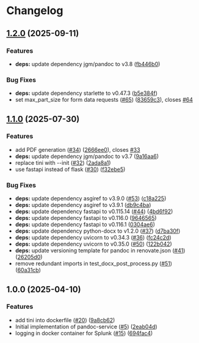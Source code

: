 # Changelog

## [1.2.0](https://github.com/SchweizerischeBundesbahnen/pandoc-service/compare/v1.1.0...v1.2.0) (2025-09-11)


### Features

* **deps:** update dependency jgm/pandoc to v3.8 ([fb446b0](https://github.com/SchweizerischeBundesbahnen/pandoc-service/commit/fb446b0272dd4e70162506f10fa338504782e1af))


### Bug Fixes

* **deps:** update dependency starlette to v0.47.3 ([b5e384f](https://github.com/SchweizerischeBundesbahnen/pandoc-service/commit/b5e384f7649e9549a662d78d26ed34732a4efd82))
* set max_part_size for form data requests ([#65](https://github.com/SchweizerischeBundesbahnen/pandoc-service/issues/65)) ([83659c3](https://github.com/SchweizerischeBundesbahnen/pandoc-service/commit/83659c3363ce8172d3ef4ce30ca47290d8b38fd4)), closes [#64](https://github.com/SchweizerischeBundesbahnen/pandoc-service/issues/64)

## [1.1.0](https://github.com/SchweizerischeBundesbahnen/pandoc-service/compare/v1.0.0...v1.1.0) (2025-07-30)


### Features

* add PDF generation ([#34](https://github.com/SchweizerischeBundesbahnen/pandoc-service/issues/34)) ([2666ee0](https://github.com/SchweizerischeBundesbahnen/pandoc-service/commit/2666ee0d8d5589fd169923fa4d0d1db8bac4d5f4)), closes [#33](https://github.com/SchweizerischeBundesbahnen/pandoc-service/issues/33)
* **deps:** update dependency jgm/pandoc to v3.7 ([9a16aa6](https://github.com/SchweizerischeBundesbahnen/pandoc-service/commit/9a16aa6005b900281620c8c730848254ab955c8d))
* replace tini with --init ([#32](https://github.com/SchweizerischeBundesbahnen/pandoc-service/issues/32)) ([2ada8a1](https://github.com/SchweizerischeBundesbahnen/pandoc-service/commit/2ada8a1ef65f7ee83034ff9217b60ffa3b77cb23))
* use fastapi instead of flask ([#30](https://github.com/SchweizerischeBundesbahnen/pandoc-service/issues/30)) ([f32ebe5](https://github.com/SchweizerischeBundesbahnen/pandoc-service/commit/f32ebe5400d967dc90b9ea328ca5d1681dc88200))


### Bug Fixes

* **deps:** update dependency asgiref to v3.9.0 ([#53](https://github.com/SchweizerischeBundesbahnen/pandoc-service/issues/53)) ([c18a225](https://github.com/SchweizerischeBundesbahnen/pandoc-service/commit/c18a22513fcd6fbace2ec1ebb7a41eb037869add))
* **deps:** update dependency asgiref to v3.9.1 ([db9c4ba](https://github.com/SchweizerischeBundesbahnen/pandoc-service/commit/db9c4ba8c53dcce66a5c11998da9cc2300079c64))
* **deps:** update dependency fastapi to v0.115.14 ([#44](https://github.com/SchweizerischeBundesbahnen/pandoc-service/issues/44)) ([4bd6f92](https://github.com/SchweizerischeBundesbahnen/pandoc-service/commit/4bd6f9205b374c5fb8abfba0104877a6cae7e8ae))
* **deps:** update dependency fastapi to v0.116.0 ([9646565](https://github.com/SchweizerischeBundesbahnen/pandoc-service/commit/96465656eedb1b0a80f4677936df211b459361ab))
* **deps:** update dependency fastapi to v0.116.1 ([0304ae6](https://github.com/SchweizerischeBundesbahnen/pandoc-service/commit/0304ae6a05d7470004a31bf51c158b75b2eea973))
* **deps:** update dependency python-docx to v1.2.0 ([#37](https://github.com/SchweizerischeBundesbahnen/pandoc-service/issues/37)) ([d7ba30f](https://github.com/SchweizerischeBundesbahnen/pandoc-service/commit/d7ba30f2b36a55e0a40c7db26bd9483248aa09fa))
* **deps:** update dependency uvicorn to v0.34.3 ([#36](https://github.com/SchweizerischeBundesbahnen/pandoc-service/issues/36)) ([fc24c2d](https://github.com/SchweizerischeBundesbahnen/pandoc-service/commit/fc24c2d504cee2153446c139dcd4ca71d17e35e1))
* **deps:** update dependency uvicorn to v0.35.0 ([#50](https://github.com/SchweizerischeBundesbahnen/pandoc-service/issues/50)) ([122b042](https://github.com/SchweizerischeBundesbahnen/pandoc-service/commit/122b042cacf621fbdd43cc310b0573db647fd233))
* **deps:** update versioning template for pandoc in renovate.json ([#41](https://github.com/SchweizerischeBundesbahnen/pandoc-service/issues/41)) ([26205d0](https://github.com/SchweizerischeBundesbahnen/pandoc-service/commit/26205d01cfe68cdb7669a325c2ec5eee3e3c8c2c))
* remove redundant imports in test_docx_post_process.py ([#51](https://github.com/SchweizerischeBundesbahnen/pandoc-service/issues/51)) ([60a31cb](https://github.com/SchweizerischeBundesbahnen/pandoc-service/commit/60a31cbb05adf11bbcab398f39882cf14f951725))

## 1.0.0 (2025-04-10)


### Features

* add tini into dockerfile ([#20](https://github.com/SchweizerischeBundesbahnen/pandoc-service/issues/20)) ([9a8cb62](https://github.com/SchweizerischeBundesbahnen/pandoc-service/commit/9a8cb62de7674bbb04ea26662775498721fe50ec))
* Initial implementation of pandoc-service ([#5](https://github.com/SchweizerischeBundesbahnen/pandoc-service/issues/5)) ([2eab04d](https://github.com/SchweizerischeBundesbahnen/pandoc-service/commit/2eab04db8288e8d47f39ebc958f147b708d8f46d))
* logging in docker container for Splunk ([#15](https://github.com/SchweizerischeBundesbahnen/pandoc-service/issues/15)) ([694fac4](https://github.com/SchweizerischeBundesbahnen/pandoc-service/commit/694fac4004deb2526c3498fadce23e2fba43c54a))
